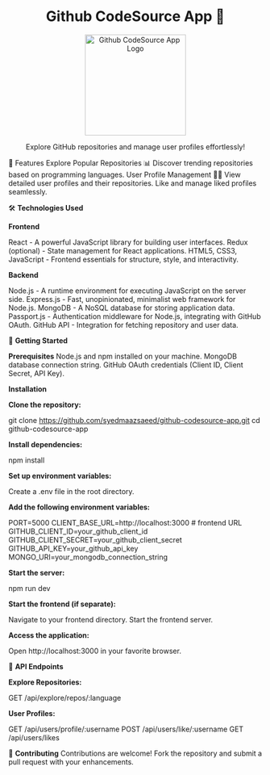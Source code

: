 <h1 align="center">Github CodeSource App 🚀</h1>
<p align="center">
  <img src="link/to/your/logo.png" alt="Github CodeSource App Logo" width="200">
</p>
<p align="center">
  Explore GitHub repositories and manage user profiles effortlessly!
</p>

🌟 Features
Explore Popular Repositories 📊
Discover trending repositories based on programming languages.
User Profile Management 🧑‍💻
View detailed user profiles and their repositories.
Like and manage liked profiles seamlessly.

🛠️ **Technologies Used**

**Frontend**

React - A powerful JavaScript library for building user interfaces.
Redux (optional) - State management for React applications.
HTML5, CSS3, JavaScript - Frontend essentials for structure, style, and interactivity.

**Backend**

Node.js - A runtime environment for executing JavaScript on the server side.
Express.js - Fast, unopinionated, minimalist web framework for Node.js.
MongoDB - A NoSQL database for storing application data.
Passport.js - Authentication middleware for Node.js, integrating with GitHub OAuth.
GitHub API - Integration for fetching repository and user data.


🚀 **Getting Started**

**Prerequisites**
Node.js and npm installed on your machine.
MongoDB database connection string.
GitHub OAuth credentials (Client ID, Client Secret, API Key).

**Installation**

**Clone the repository:**

git clone https://github.com/syedmaazsaeed/github-codesource-app.git
cd github-codesource-app

**Install dependencies:**

npm install

**Set up environment variables:**

Create a .env file in the root directory.

**Add the following environment variables:**

PORT=5000
CLIENT_BASE_URL=http://localhost:3000   # frontend URL
GITHUB_CLIENT_ID=your_github_client_id
GITHUB_CLIENT_SECRET=your_github_client_secret
GITHUB_API_KEY=your_github_api_key
MONGO_URI=your_mongodb_connection_string


**Start the server:**

npm run dev

**Start the frontend (if separate):**

Navigate to your frontend directory.
Start the frontend server.

**Access the application:**

Open http://localhost:3000 in your favorite browser.

📡 **API Endpoints**

**Explore Repositories:**

GET /api/explore/repos/:language

**User Profiles:**

GET /api/users/profile/:username
POST /api/users/like/:username
GET /api/users/likes

🤝 **Contributing**
Contributions are welcome! Fork the repository and submit a pull request with your enhancements.



